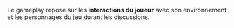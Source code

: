 Le gameplay repose sur les **interactions du joueur** avec son environnement et les personnages du jeu durant les discussions.